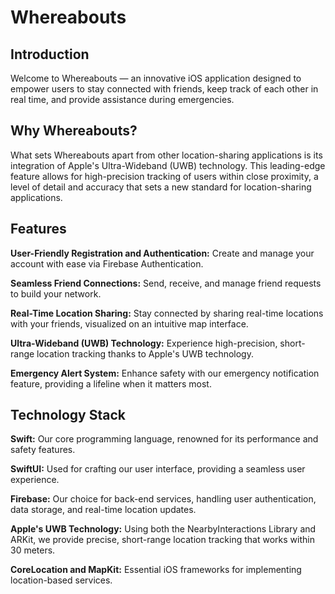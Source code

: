 # Whereabouts
## Introduction
Welcome to Whereabouts — an innovative iOS application designed to empower users to stay connected with friends, keep track of each other in real time, and provide assistance during emergencies.

## Why Whereabouts?
What sets Whereabouts apart from other location-sharing applications is its integration of Apple's Ultra-Wideband (UWB) technology. This leading-edge feature allows for high-precision tracking of users within close proximity, a level of detail and accuracy that sets a new standard for location-sharing applications.

## Features
**User-Friendly Registration and Authentication:** Create and manage your account with ease via Firebase Authentication.

**Seamless Friend Connections:** Send, receive, and manage friend requests to build your network.

**Real-Time Location Sharing:** Stay connected by sharing real-time locations with your friends, visualized on an intuitive map interface.

**Ultra-Wideband (UWB) Technology:** Experience high-precision, short-range location tracking thanks to Apple's UWB technology.

**Emergency Alert System:** Enhance safety with our emergency notification feature, providing a lifeline when it matters most.

## Technology Stack
**Swift:** Our core programming language, renowned for its performance and safety features.

**SwiftUI:** Used for crafting our user interface, providing a seamless user experience.

**Firebase:** Our choice for back-end services, handling user authentication, data storage, and real-time location updates.

**Apple's UWB Technology:** Using both the NearbyInteractions Library and ARKit, we provide precise, short-range location tracking that works within 30 meters.

**CoreLocation and MapKit:** Essential iOS frameworks for implementing location-based services.
